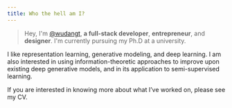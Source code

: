 ```yaml
---
title: Who the hell am I?
---
```


>Hey, I'm [@wudangt](https://github.com/wudangt), **a full-stack developer**, **entrepreneur**, and **designer**. I'm currently pursuing my Ph.D at a university.

I like representation learning, generative modeling, and deep learning. I am also interested in using information-theoretic approaches to improve upon existing deep generative models, and in its application to semi-supervised learning.

If you are interested in knowing more about what I’ve worked on, please see my CV.
